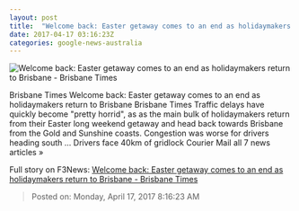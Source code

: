 ```yaml
---
layout: post
title:  "Welcome back: Easter getaway comes to an end as holidaymakers return to Brisbane - Brisbane Times"
date: 2017-04-17 03:16:23Z
categories: google-news-australia
---
```


![Welcome back: Easter getaway comes to an end as holidaymakers return to Brisbane - Brisbane Times](http://www.brisbanetimes.com.au/content/dam/images/g/l/n/b/0/r/image.related.articleLeadwide.620x349.gvm121.png/1492400687060.jpg)

Brisbane Times Welcome back: Easter getaway comes to an end as holidaymakers return to Brisbane Brisbane Times Traffic delays have quickly become "pretty horrid", as as the main bulk of holidaymakers return from their Easter long weekend getaway and head back towards Brisbane from the Gold and Sunshine coasts. Congestion was worse for drivers heading south ... Drivers face 40km of gridlock Courier Mail all 7 news articles »


Full story on F3News: [Welcome back: Easter getaway comes to an end as holidaymakers return to Brisbane - Brisbane Times](http://www.f3nws.com/n/uWRN3D)

> Posted on: Monday, April 17, 2017 8:16:23 AM
